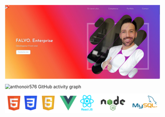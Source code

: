 <img src="https://github.com/Anthonoir576/Anthonoir576/blob/main/img/banner.JPG?raw=true" />

![anthonoir576 GitHub activity graph](https://activity-graph.herokuapp.com/graph?username=anthonoir576&theme=react-dark&custom_title=FALVO%20ENTERPRISE%20'%20S)

<img src="https://github.com/Anthonoir576/Anthonoir576/blob/main/img/techno.png?raw=true" />

